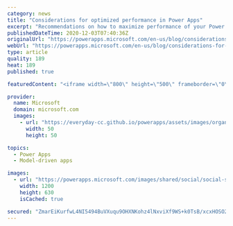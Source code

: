 ```yaml
---
category: news
title: "Considerations for optimized performance in Power Apps"
excerpt: "Recommendations on how to maximize performance of your Power Apps "
publishedDateTime: 2020-12-03T07:40:36Z
originalUrl: "https://powerapps.microsoft.com/en-us/blog/considerations-for-optimized-performance-in-power-apps/"
webUrl: "https://powerapps.microsoft.com/en-us/blog/considerations-for-optimized-performance-in-power-apps/"
type: article
quality: 189
heat: 189
published: true

featuredContent: "<iframe width=\"800\" height=\"500\" frameborder=\"0\" src=\"https://www.youtube.com/embed/jcKoqC9Vfmo\" allow=\"accelerometer; autoplay; encrypted-media; gyroscope; picture-in-picture\" allowfullscreen></iframe>"

provider:
  name: Microsoft
  domain: microsoft.com
  images:
    - url: "https://everyday-cc.github.io/powerapps/assets/images/organizations/microsoft.com-50x50.jpg"
      width: 50
      height: 50

topics:
  - Power Apps
  - Model-driven apps

images:
  - url: "https://powerapps.microsoft.com/images/shared/social/social-share-post-ignite.png"
    width: 1200
    height: 630
    isCached: true

secured: "ZmarEiKurfwL4NI5494BuVXuqu9OHXNKohz4lNxviXf9WS+k0TsB/xcxHOSO2GSjKk2iNrop+1XswNvUHXF4NorgxHCKmerxeDFsLkTXu3Pd7+gDIML7we/9V/Egim37o6cREl8/mtmHpQKXDTmBNeyHfraqtUErW7+RerWMshSKn6mQzng4jW+1KGayPMRuo+Jl8+pqQMIUuV/Q7u3UcvYnFki+Beggqvily17tyKvhySMyxTuCbYzxcI3TVjoKQcOdzYNCZXguoJAFDvb/Q/jdzMOi/Yy6W57pHvgPjLsBoTMqYSUCB3yvjp/KmqhARwHbdPXie+Ckx8Iy9OTvYV0AjtLxQpzNFJc79u7jKOf2Epvi/a24eb9WojJy2o8rxrMwZBIiTnRGDq/zASTkPE6TA46VzzJTbdwXCeS2crqzkkCT89dMJDJgyDe5XZxyerW0HVu7V7KB6Pwy9xRQdA==;rA3P5OzAbLIFUb4E8SflCA=="
---
```


